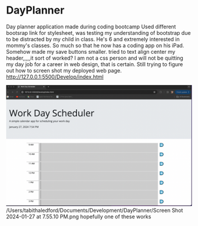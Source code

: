 # DayPlanner
Day planner application made during coding bootcamp 
Used different bootsrap link for stylesheet, was testing my understanding of bootstrap due to be distracted by my child in class. He's 6 and extremely interested in mommy's classes. So much so that he now has a coding app on his iPad.
 Somehow made my save buttons smaller. 
tried to text align center my header,,,,,it sort of worked? I am not a css person and will not be quitting my day job for a career in web design, that is certain. Still trying to figure out how to screen shot my deployed web page. 
http://127.0.0.1:5500/Develop/index.html

![Alt text](<Screen Shot 2024-01-27 at 7.55.10 PM.png>)
/Users/tabithaledford/Documents/Development/DayPlanner/Screen Shot 2024-01-27 at 7.55.10 PM.png
hopefully one of  these works 